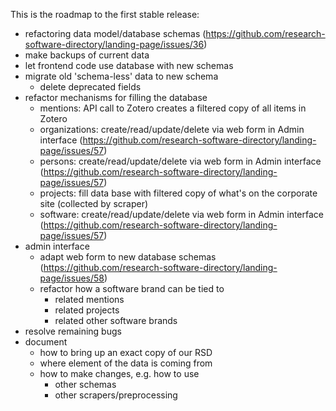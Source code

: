 This is the roadmap to the first stable release:

- refactoring data model/database schemas (https://github.com/research-software-directory/landing-page/issues/36)
- make backups of current data
- let frontend code use database with new schemas
- migrate old 'schema-less' data to new schema
   - delete deprecated fields
- refactor mechanisms for filling the database
   - mentions: API call to Zotero creates a filtered copy of all items in Zotero
   - organizations: create/read/update/delete via web form in Admin interface (https://github.com/research-software-directory/landing-page/issues/57)
   - persons: create/read/update/delete via web form in Admin interface (https://github.com/research-software-directory/landing-page/issues/57)
   - projects: fill data base with filtered copy of what's on the corporate site (collected by scraper)
   - software: create/read/update/delete via web form in Admin interface (https://github.com/research-software-directory/landing-page/issues/57)
- admin interface
   - adapt web form to new database schemas (https://github.com/research-software-directory/landing-page/issues/58)
   - refactor how a software brand can be tied to 
       - related mentions
       - related projects
       - related other software brands
- resolve remaining bugs
- document
   - how to bring up an exact copy of our RSD
   - where element of the data is coming from
   - how to make changes, e.g. how to use
      - other schemas
      - other scrapers/preprocessing 
